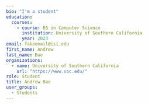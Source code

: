 ```yaml
---
bio: "I'm a student"
education:
  courses:
    - course: BS in Computer Science
      institution: University of Southern California
      year: 2023
email: fakeemail@isi.edu
first_name: Andrew
last_name: Bae
organizations:
  - name: University of Southern California
    url: "https://www.usc.edu/"
role: Student
title: Andrew Bae
user_groups:
  - Students
---
```

